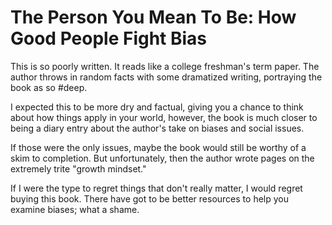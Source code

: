 # The Person You Mean To Be: How Good People Fight Bias

This is so poorly written. It reads like a college freshman's term paper. The author throws in random facts with some dramatized writing, portraying the book as so #deep.

I expected this to be more dry and factual, giving you a chance to think about how things apply in your world, however, the book is much closer to being a diary entry about the author's take on biases and social issues.

If those were the only issues, maybe the book would still be worthy of a skim to completion. But unfortunately, then the author wrote pages on the extremely trite "growth mindset."

If I were the type to regret things that don't really matter, I would regret buying this book. There have got to be better resources to help you examine biases; what a shame.

